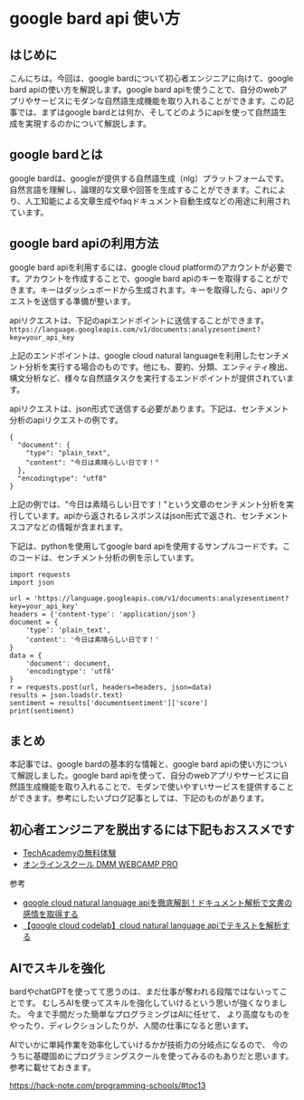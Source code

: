 <!--
title:   【基礎】Google BardをAPIで利用するには
tags:    API,Bard,Google,使い方
id:      a0e66cdc08c238ce7849
private: false
-->
# google bard api 使い方

## はじめに
こんにちは。今回は、google bardについて初心者エンジニアに向けて、google bard apiの使い方を解説します。google bard apiを使うことで、自分のwebアプリやサービスにモダンな自然語生成機能を取り入れることができます。この記事では、まずはgoogle bardとは何か、そしてどのようにapiを使って自然語生成を実現するのかについて解説します。

## google bardとは
google bardは、googleが提供する自然語生成（nlg）プラットフォームです。自然言語を理解し、論理的な文章や回答を生成することができます。これにより、人工知能による文章生成やfaqドキュメント自動生成などの用途に利用されています。

## google bard apiの利用方法
google bard apiを利用するには、google cloud platformのアカウントが必要です。アカウントを作成することで、google bard apiのキーを取得することができます。キーはダッシュボードから生成されます。キーを取得したら、apiリクエストを送信する準備が整います。

apiリクエストは、下記のapiエンドポイントに送信することができます。
`
https://language.googleapis.com/v1/documents:analyzesentiment?key=your_api_key
`

上記のエンドポイントは、google cloud natural languageを利用したセンチメント分析を実行する場合のものです。他にも、要約、分類、エンティティ検出、構文分析など、様々な自然語タスクを実行するエンドポイントが提供されています。

apiリクエストは、json形式で送信する必要があります。下記は、センチメント分析のapiリクエストの例です。

```
{
  "document": {
    "type": "plain_text",
    "content": "今日は素晴らしい日です！"
  },
  "encodingtype": "utf8"
}
```

上記の例では、"今日は素晴らしい日です！"という文章のセンチメント分析を実行しています。apiから返されるレスポンスはjson形式で返され、センチメントスコアなどの情報が含まれます。

下記は、pythonを使用してgoogle bard apiを使用するサンプルコードです。このコードは、センチメント分析の例を示しています。

```
import requests
import json

url = 'https://language.googleapis.com/v1/documents:analyzesentiment?key=your_api_key'
headers = {'content-type': 'application/json'}
document = {
    'type': 'plain_text',
    'content': '今日は素晴らしい日です！'
}
data = {
    'document': document,
    'encodingtype': 'utf8'
}
r = requests.post(url, headers=headers, json=data)
results = json.loads(r.text)
sentiment = results['documentsentiment']['score']
print(sentiment)
```

## まとめ
本記事では、google bardの基本的な情報と、google bard apiの使い方について解説しました。google bard apiを使って、自分のwebアプリやサービスに自然語生成機能を取り入れることで、モダンで使いやすいサービスを提供することができます。参考にしたいブログ記事としては、下記のものがあります。

## 初心者エンジニアを脱出するには下記もおススメです
- [TechAcademyの無料体験](//af.moshimo.com/af/c/click?a_id=2612475&amp;p_id=1555&amp;pc_id=2816&amp;pl_id=22706&amp;url=https%3A%2F%2Ftechacademy.jp%2Fhtmlcss-trial%3Futm_source%3Dmoshimo%26utm_medium%3Daffiliate%26utm_campaign%3Dtextad)
- [オンラインスクール DMM WEBCAMP PRO](//af.moshimo.com/af/c/click?a_id=2612482&amp;p_id=1363&amp;pc_id=2297&amp;pl_id=39999&amp;guid=ON)

参考
- [google cloud natural language apiを徹底解剖！ドキュメント解析で文書の感情を取得する](https://qiita.com/innovator-japan/items/a04f808e53fa7a51af30)
- [【google cloud codelab】cloud natural language apiでテキストを解析する](https://www.scalajapan.com/blog/2018/09/10/google-cloud-codelab-cloud-natural-language-api/)

## AIでスキルを強化
bardやchatGPTを使ってて思うのは、まだ仕事が奪われる段階ではないってことです。
むしろAIを使ってスキルを強化していけるという思いが強くなりました。
今まで手間だった簡単なプログラミングはAIに任せて、
より高度なものをやったり、ディレクションしたりが、人間の仕事になると思います。

AIでいかに単純作業を効率化していけるかが技術力の分岐点になるので、
今のうちに基礎固めにプログラミングスクールを使ってみるのもありだと思います。
参考に載せておきます。

https://hack-note.com/programming-schools/#toc13